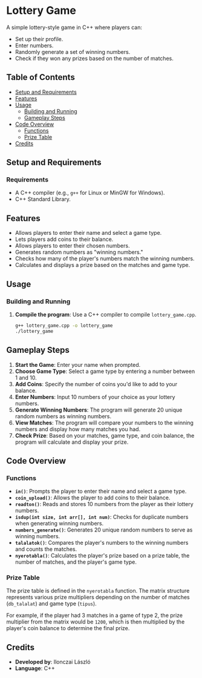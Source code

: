 # Lottery Game

A simple lottery-style game in C++ where players can:
- Set up their profile.
- Enter numbers.
- Randomly generate a set of winning numbers.
- Check if they won any prizes based on the number of matches.

## Table of Contents
- [Setup and Requirements](#setup-and-requirements)
- [Features](#features)
- [Usage](#usage)
  - [Building and Running](#building-and-running)
  - [Gameplay Steps](#gameplay-steps)
- [Code Overview](#code-overview)
  - [Functions](#functions)
  - [Prize Table](#prize-table)
- [Credits](#credits)

## Setup and Requirements

### Requirements
- A C++ compiler (e.g., `g++` for Linux or MinGW for Windows).
- C++ Standard Library.

## Features

- Allows players to enter their name and select a game type.
- Lets players add coins to their balance.
- Allows players to enter their chosen numbers.
- Generates random numbers as "winning numbers."
- Checks how many of the player's numbers match the winning numbers.
- Calculates and displays a prize based on the matches and game type.

## Usage

### Building and Running

1. **Compile the program**: Use a C++ compiler to compile `lottery_game.cpp`.
   ```bash
   g++ lottery_game.cpp -o lottery_game
   ./lottery_game

## Gameplay Steps

1. **Start the Game**: Enter your name when prompted.
2. **Choose Game Type**: Select a game type by entering a number between 1 and 10.
3. **Add Coins**: Specify the number of coins you'd like to add to your balance.
4. **Enter Numbers**: Input 10 numbers of your choice as your lottery numbers.
5. **Generate Winning Numbers**: The program will generate 20 unique random numbers as winning numbers.
6. **View Matches**: The program will compare your numbers to the winning numbers and display how many matches you had.
7. **Check Prize**: Based on your matches, game type, and coin balance, the program will calculate and display your prize.

## Code Overview

### Functions

- **`in()`**: Prompts the player to enter their name and select a game type.
- **`coin_upload()`**: Allows the player to add coins to their balance.
- **`readton()`**: Reads and stores 10 numbers from the player as their lottery numbers.
- **`isdup(int size, int arr[], int num)`**: Checks for duplicate numbers when generating winning numbers.
- **`numbers_generate()`**: Generates 20 unique random numbers to serve as winning numbers.
- **`talalatok()`**: Compares the player's numbers to the winning numbers and counts the matches.
- **`nyerotabla()`**: Calculates the player's prize based on a prize table, the number of matches, and the player's game type.

### Prize Table

The prize table is defined in the `nyerotabla` function. The matrix structure represents various prize multipliers depending on the number of matches (`db_talalat`) and game type (`tipus`).

For example, if the player had 3 matches in a game of type 2, the prize multiplier from the matrix would be `1200`, which is then multiplied by the player's coin balance to determine the final prize.

## Credits

- **Developed by**: Ilonczai László
- **Language**: C++
